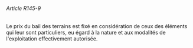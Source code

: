 ###### Article R145-9

Le prix du bail des terrains est fixé en considération de ceux des éléments qui leur sont particuliers, eu égard à la nature et aux modalités de l'exploitation effectivement autorisée.

